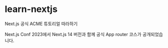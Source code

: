 # learn-nextjs
Next.js 공식 ACME 튜토리얼 따라하기

Next.js Conf 2023에서 Next.js 14 버전과 함께 공식 App router 코스가 공개되었습니다.
